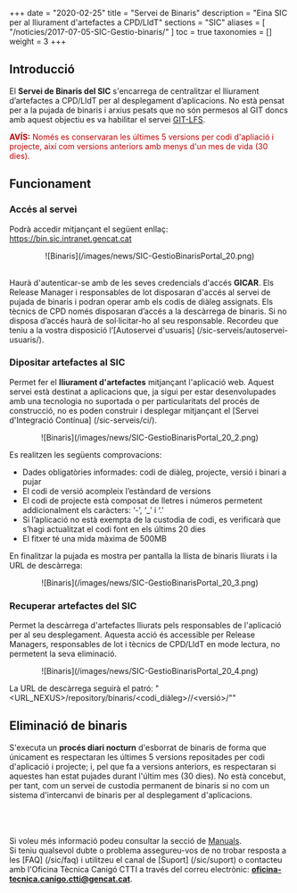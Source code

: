 +++
date = "2020-02-25"
title = "Servei de Binaris"
description = "Eina SIC per al lliurament d'artefactes a CPD/LldT"
sections = "SIC"
aliases = [
  "/noticies/2017-07-05-SIC-Gestio-binaris/"
]
toc = true
taxonomies = []
weight = 3
+++

## Introducció

El **Servei de Binaris del SIC** s'encarrega de centralitzar el lliurament d’artefactes a CPD/LldT per al desplegament d’aplicacions. No està pensat per a la pujada de binaris i arxius pesats que no són permesos al GIT doncs amb aquest objectiu es va habilitar el servei [GIT-LFS](/howtos/2019-10-09-sic-Howto-Git-lfs/).

<span style="color: #C00000;font-weight: bold">AVÍS:</span> <span style="color: #C00000">Només es conservaran les últimes 5 versions per codi d'apliació i projecte, així com versions anteriors amb menys d'un mes de vida (30 dies).</span>

## Funcionament

### Accés al servei

Podrà accedir mitjançant el següent enllaç: https://bin.sic.intranet.gencat.cat <br/>

<CENTER>![Binaris](/images/news/SIC-GestioBinarisPortal_20.png)</center>
<br/>

Haurà d'autenticar-se amb de les seves credencials d'accés **GICAR**. Els Release Manager i responsables de lot disposaran d'accés al servei de pujada de binaris i podran operar amb els codis de diàleg assignats. Els tècnics de CPD només disposaran d’accés a la descàrrega de binaris.
Si no disposa d’accés haurà de sol·licitar-ho al seu responsable. Recordeu que teniu a la vostra disposició l’[Autoservei d'usuaris] (/sic-serveis/autoservei-usuaris/).

### Dipositar artefactes al SIC

Permet fer el **lliurament d'artefactes** mitjançant l'aplicació web. Aquest servei està destinat a aplicacions que, ja sigui per estar desenvolupades amb una tecnologia no suportada o per particularitats del procés de construcció, no es poden construir i desplegar mitjançant el [Servei d'Integració Contínua] (/sic-serveis/ci/). <br/>

<CENTER>![Binaris](/images/news/SIC-GestioBinarisPortal_20_2.png)</center>

Es realitzen les següents comprovacions:

* Dades obligatòries informades: codi de diàleg, projecte, versió i binari a pujar
* El codi de versió acompleix l’estàndard de versions
* El codi de projecte està composat de lletres i números permetent addicionalment els caràcters: ‘-’, ‘_’ i ‘.’
* Si l’aplicació no està exempta de la custodia de codi, es verificarà que s’hagi actualitzat el codi font en els últims 20 dies
* El fitxer té una mida màxima de 500MB

En finalitzar la pujada es mostra per pantalla la llista de binaris lliurats i la URL de descàrrega:

<CENTER>![Binaris](/images/news/SIC-GestioBinarisPortal_20_3.png)</center>

### Recuperar artefactes del SIC

Permet la descàrrega d'artefactes lliurats pels responsables de l'aplicació per al seu desplegament. Aquesta acció és accessible per Release Managers, responsables de lot i tècnics de CPD/LldT en mode lectura, no permetent la seva eliminació.

<CENTER>![Binaris](/images/news/SIC-GestioBinarisPortal_20_4.png)</center>

La URL de descàrrega seguirà el patró: "<URL_NEXUS>/repository/binaris/<codi_diàleg>/<projecte>/<versió>/<artefacte>""

## Eliminació de binaris

S'executa un **procés diari nocturn** d'esborrat de binaris de forma que únicament es respectaran les últimes 5 versions repositades per codi d'aplicació i projecte; i, pel que fa a versions anteriors, es respectaran si aquestes han estat pujades durant l'últim mes (30 dies). No està concebut, per tant, com un servei de custodia permanent de binaris si no com un sistema d'intercanvi de binaris per al desplegament d'aplicacions.

<br/><br/><br/>
Si voleu més informació podeu consultar la secció de [Manuals](/sic/manuals/). <br/>
Si teniu qualsevol dubte o problema assegureu-vos de no trobar resposta a les [FAQ] (/sic/faq) i utilitzeu el canal de [Suport] (/sic/suport) o contacteu amb l'Oficina Tècnica Canigó CTTI a través del correu electrònic: **oficina-tecnica.canigo.ctti@gencat.cat**.